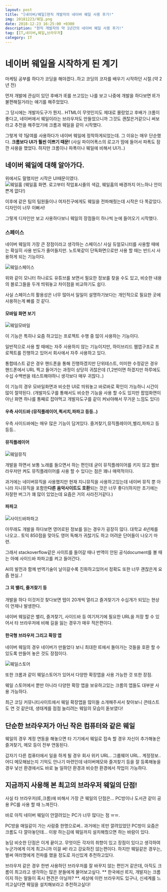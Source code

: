 ```yaml
---
layout: post
title: "[네이버/웨일]현직 개발자의 네이버 웨일 사용 후기!"
img: 20181223/웨일.png
date: 2018-12-23 16:25:00 +0300
description: "현직 개발자의 약 1년간의 네이버 웨일 사용 후기!"
tag: [IT,네이버,웨일,브라우저]
category: IT
---
```


<script src="//ads-partners.coupang.com/g.js"></script>
<script>
	new PartnersCoupang.G({ id:703 });
</script>

# 네이버 웨일을 시작하게 된 계기

 마케팅 공부를 하다가 코딩을 해야겠다..하고 코딩의 코자를 배우기 시작하던 시절.(약 2년 전)
 
 먼저 개발에 관심이 있던 후배가 IE를 쓰고있는 나를 보고 나중에 개발을 하다보면 IE가 불편해질거라는 얘기를 해주었었다.
 
 그 당시에는 개발자도구가 뭔지.. HTML이 무엇인지도 제대로 몰랐었고 후배가 크롬이 좋다고, 네이버에서 웨일이라는 브라우저도 만들었으니까 그것도 괜찮은거같으니 써보라고 추천을 해주었기에 크롬과 웨일을 같이 시작했다.
 
 그렇게 약 1달여를 사용하다가 네이버 웨일에 정착하게되었는데. 그 이유는 매우 단순했다. **크롬보다 UI가 훨씬 이쁘기 때문!** (사실 파이어폭스의 로고가 맘에 들어서 파폭도 잠깐 사용을 했었다. 하지만 크롬이나 파폭이나 웨일에 비해서 UI가..)
 
## 네이버 웨일에 대해 알아가다.

 위에서도 말했지만 시작은 UI때문이였다.   
 ![웨일홈]({{site.url}}/assets/img/20181223/웨일홈.png)
 (웨일홈 화면. 로고부터 작업표시줄의 색감, 웨일홈의 배경까지 어느하나 안이쁜게 없다!)
 
 이후에 같은 팀의 팀원들이나 여자친구에게도 웨일을 전파해줬는데 시작은 다 똑같았다. 디자인이 너무 이뻐서!
 
 그렇게 디자인만 보고 사용하다보니 웨일의 장점들이 하나씩 눈에 들어오기 시작했다. 
 
### 스페이스
 
 네이버 웨일의 가장 큰 장점이라고 생각하는 스페이스! 사실 듀얼모니터를 사용할 때에는 확실히 사용 빈도가 줄어들지만. 
 노트북같이 단독화면으로만 사용 할 때는 반드시 사용하게 되는 기능이다.
 
 ![웨일스페이스]({{site.url}}/assets/img/20181223/웨일스페이스.png)
 
 위와 같이 모니터 하나로도 유튜브를 보면서 필요한 정보를 찾을 수도 있고, 비슷한 내용의 블로그들을 두개 띄워놓고 차이점을 비교하기도 쉽다.
 
 사실 스페이스의 활용성은 너무 많아서 일일이 설명하기보다는 개인적으로 필요한 곳에 사용하는게 빠를 것 같다.
 
 
#### 모바일 화면 보기
 
 ![웨일모바일]({{site.url}}/assets/img/20181223/웨일모바일.png)
 
 이 기능은 특히나 요즘 하고있는 프로젝트 수행 중 많이 사용하는 기능이다.
 
 
 일반적으로 사용 할 때에는 자주 사용하지 않는 기능이지만, 하이브리드 웹앱구조로 프로젝트를 진행하고 있어서 회사에서 자주 사용하고 있다.
 
 통합테스트 같은 경우 핸드폰을 통해 진행하겠지만 단위테스트, 미미한 수정같은 경우 핸드폰에서 URL 찍고 들어가는 과정이 상당히 귀찮은데 (1,2번이면 하겠지만 하루에도 수십 수백번을 테스트해야하니 생각보다 매우 귀찮다..)
 
 이 기능의 경우 모바일화면과 비슷한 UI로 띄워놓고 바로바로 확인이 가능하니 시간이 많이 절약된다.
 (개발자도구를 통해서도 비슷한 기능을 사용 할 수도 있지만 팝업화면이 아닌 화면 하나를 통째로 잡아먹고 개발자도구를 같이 켜놔야해서 무거운 느낌도 있다)

#### 우측 사이드바 (뮤직플레이어,퀵서치,파파고 등등..)
 
 우측 사이드바에는 매우 많은 기능이 담겨있다. 즐겨찾기,뮤직플레이어,벨리,파파고 등등등..
 
#### 뮤직플레이어
 
  ![웨일뮤직]({{site.url}}/assets/img/20181223/웨일뮤직.png)
 
 개발을 하면서 보통 노래를 들으면서 하는 편인데 굳이 뮤직플레이어를 키지 않고 웹브라우저만 켜도 뮤직플레이어를 사용 할 수 있다는 점은 꽤나 매력적이다.

 과거에는 네이버뮤직을 사용했지만 현재 지니뮤직을 사용하고있는데 네이버 뮤직 뿐 아니라 지니뮤직을 포함한**다른 음악사이트도 호환**되는 것은 너무 좋다!(하지만 초기에는 자잘한 버그가 꽤 많이 있었는데 요즘은 거의 사라진거같다.)
 
 
#### 파파고
 
  ![사이드바파파고]({{site.url}}/assets/img/20181223/사이드바파파고.png)
  
 아무래도 개발을 하다보면 영어로된 정보를 읽는 경우가 굉장히 많다. 대학교 4년제를 나오고.. 토익 850점을 맞아도 영어 독해가 귀찮기도 하고 어려운 단어들이 나오기 마련.
 
 그래서 stackoverflow같은 사이트를 들어갈 때나 번역이 안된 공식document를 볼 때는 아예 사이드바 파파고를 켜고 들어간다.
 
 AI의 발전과 함께 번역기술이 날이갈수록 진화하고있어서 정확도 또한 너무 괜찮은게 요즘 현실..!
 
#### 그 외 밸리, 즐겨찾기 등
 
 개발을 하다 이것저것 찾다보면 탭이 20개씩 열리고 즐겨찾기가 수십개가 되있는 현상이 언제나 발생한다.
 
 네이버 웨일같은 밸리, 즐겨찾기, 사이드바 등 여기저기에 필요한 URL을 저장 할 수 있어서 타 브라우저에 비해 길을 잃는 경우가 매우 적은편이다.
 
#### 한국형 브라우저 그리고 확장 앱
 
 네이버 웨일의 경우 네이버가 만들었다 보니 최대한 IE에서 돌아가는 것들을 호환 할 수 있도록 만들어 놓은 것도 장점이다.
 
 ![웨일스토어]({{site.url}}/assets/img/20181223/웨일스토어.png)
 
 또한 크롬과 같이 웨일스토어가 있어서 다양한 확장앱을 사용 가능한 것 또한 장점.
 
 웨일 스토어에서 뿐만 아니라 다양한 확장 앱을 보유하고있는 크롬의 앱들도 대부분 사용 가능하다.
 
 최근 코딩 커뮤니티사이트에서 웨일 확장앱을 많이들 소개해주셔서 찾아보니 콘테스트도 연 것 같은데, 생태계를 점점 늘리려는 웨일의 모습이 돋보였다!
 
## 단순한 브라우저가 아닌 작은 컴퓨터와 같은 웨일

 웨일의 경우 계정 연동을 해놓으면 타 기기에서 웨일로 접속 할 경우 자신이 추가해놓은 즐겨찾기, 메모 등이 전부 연동된다.
 
 갑자기 다른 컴퓨터에서 일을 하게 될 경우 회사 위키 URL.. 그룹웨어 URL.. 계정정보.. 어디 메모해놨는지 기억도 안나기 마련인데 네이버메모와 즐겨찾기 등을 잘 등록해놓을 경우 낯선 환경에서도 바로 늘 일하던 환경과 비슷한 환경에서 작업이 가능하다.
 
## 지금까지 사용해 본 최고의 브라우저 웨일의 단점!

 사실 타 브라우저(IE,크롬)에 비해서 가장 큰 웨일의 단점은... PC방이나 도서관 같이 공용 PC를 사용 할 때 느껴진다.
 
 바로 아직 네이버 웨일이 안깔려있는 PC가 너무 많다는 점 ㅠㅠ.
 
 PC방을 매일같이 가는 사람중 한명으로써.. 과거에는 IE만 깔려있었던 PC방이 요즘은 크롬도 다 깔아놓던데... 이왕 하는김에 웨일까지 설치해줬으면 하는 바람이 있다.
 
 농담 비슷한 단점은 이게 끝이고. 무엇이든 각자의 취향이 있고 장점이 있다고 생각하여 누군가에게 이게 최고니까 이걸 써! 라고 강요하진 않는편이다. 하지만 웨일같은 경우는, 벌써 여러명에게 전파를 했을 정도로 자신있게 추천하고있다.
 
 브라우저 같은 경우 한번 사용하던 브라우저를 잘 바꾸지 않는 편인거 같은데, 아직도 크롬이 최고라고 생각하는 많은 분들에게 물어보고싶다. ** 한국에선 IE지, 개발자는 크롬이지 하는 말들이 혹시 편견은 아닐까? **. 세상에 이런 브라우저도 있구나, 신세계를 느끼고싶다면 웨일을 설치해보라고 추천하고싶다!
 
<script src="//ads-partners.coupang.com/g.js"></script>
<script>
	new PartnersCoupang.G({ id:704 });
</script>
